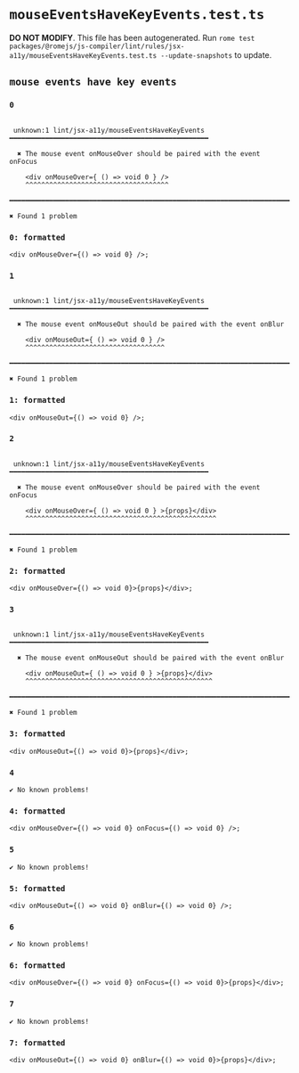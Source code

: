# `mouseEventsHaveKeyEvents.test.ts`

**DO NOT MODIFY**. This file has been autogenerated. Run `rome test packages/@romejs/js-compiler/lint/rules/jsx-a11y/mouseEventsHaveKeyEvents.test.ts --update-snapshots` to update.

## `mouse events have key events`

### `0`

```

 unknown:1 lint/jsx-a11y/mouseEventsHaveKeyEvents ━━━━━━━━━━━━━━━━━━━━━━━━━━━━━━━━━━━━━━━━━━━━━━━━━━

  ✖ The mouse event onMouseOver should be paired with the event onFocus

    <div onMouseOver={ () => void 0 } />
    ^^^^^^^^^^^^^^^^^^^^^^^^^^^^^^^^^^^^

━━━━━━━━━━━━━━━━━━━━━━━━━━━━━━━━━━━━━━━━━━━━━━━━━━━━━━━━━━━━━━━━━━━━━━━━━━━━━━━━━━━━━━━━━━━━━━━━━━━━

✖ Found 1 problem

```

### `0: formatted`

```
<div onMouseOver={() => void 0} />;

```

### `1`

```

 unknown:1 lint/jsx-a11y/mouseEventsHaveKeyEvents ━━━━━━━━━━━━━━━━━━━━━━━━━━━━━━━━━━━━━━━━━━━━━━━━━━

  ✖ The mouse event onMouseOut should be paired with the event onBlur

    <div onMouseOut={ () => void 0 } />
    ^^^^^^^^^^^^^^^^^^^^^^^^^^^^^^^^^^^

━━━━━━━━━━━━━━━━━━━━━━━━━━━━━━━━━━━━━━━━━━━━━━━━━━━━━━━━━━━━━━━━━━━━━━━━━━━━━━━━━━━━━━━━━━━━━━━━━━━━

✖ Found 1 problem

```

### `1: formatted`

```
<div onMouseOut={() => void 0} />;

```

### `2`

```

 unknown:1 lint/jsx-a11y/mouseEventsHaveKeyEvents ━━━━━━━━━━━━━━━━━━━━━━━━━━━━━━━━━━━━━━━━━━━━━━━━━━

  ✖ The mouse event onMouseOver should be paired with the event onFocus

    <div onMouseOver={ () => void 0 } >{props}</div>
    ^^^^^^^^^^^^^^^^^^^^^^^^^^^^^^^^^^^^^^^^^^^^^^^^

━━━━━━━━━━━━━━━━━━━━━━━━━━━━━━━━━━━━━━━━━━━━━━━━━━━━━━━━━━━━━━━━━━━━━━━━━━━━━━━━━━━━━━━━━━━━━━━━━━━━

✖ Found 1 problem

```

### `2: formatted`

```
<div onMouseOver={() => void 0}>{props}</div>;

```

### `3`

```

 unknown:1 lint/jsx-a11y/mouseEventsHaveKeyEvents ━━━━━━━━━━━━━━━━━━━━━━━━━━━━━━━━━━━━━━━━━━━━━━━━━━

  ✖ The mouse event onMouseOut should be paired with the event onBlur

    <div onMouseOut={ () => void 0 } >{props}</div>
    ^^^^^^^^^^^^^^^^^^^^^^^^^^^^^^^^^^^^^^^^^^^^^^^

━━━━━━━━━━━━━━━━━━━━━━━━━━━━━━━━━━━━━━━━━━━━━━━━━━━━━━━━━━━━━━━━━━━━━━━━━━━━━━━━━━━━━━━━━━━━━━━━━━━━

✖ Found 1 problem

```

### `3: formatted`

```
<div onMouseOut={() => void 0}>{props}</div>;

```

### `4`

```
✔ No known problems!

```

### `4: formatted`

```
<div onMouseOver={() => void 0} onFocus={() => void 0} />;

```

### `5`

```
✔ No known problems!

```

### `5: formatted`

```
<div onMouseOut={() => void 0} onBlur={() => void 0} />;

```

### `6`

```
✔ No known problems!

```

### `6: formatted`

```
<div onMouseOver={() => void 0} onFocus={() => void 0}>{props}</div>;

```

### `7`

```
✔ No known problems!

```

### `7: formatted`

```
<div onMouseOut={() => void 0} onBlur={() => void 0}>{props}</div>;

```
